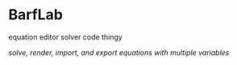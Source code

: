 # BarfLab
equation editor solver code thingy

_solve, render, import, and export equations with multiple variables_
